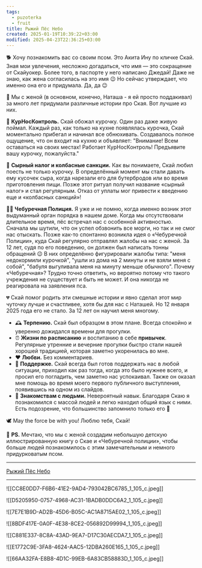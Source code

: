 ```yaml
---
tags:
  - puzoterka
  - fruit
title: Рыжий Пёс Небо
created: 2025-01-19T10:39:22+03:00
modified: 2025-04-23T22:36:25+03:00
---
```


🐕 Хочу познакомить вас со своим псом. Это Акита Ину по кличке Скай. Зная мои увлечения, несложно догадаться, что имя — это сокращение от Скайуокер. Более того, в паспорте у него написано Джедай! Даже не знаю, как жена согласилась на это имя 😉 Но сейчас утверждает, что именно она его и придумала. Да, да 😉

📘 Мы с женой (в основном, конечно, Наташа - я ей просто поддакивал) за много лет придумали различные истории про Ская. Вот лучшие из них.

🍗 **КурНосКонтроль.** Скай обожал курочку. Один раз даже живую поймал. Каждый раз, как только на кухне появлялась курочка, Скай моментально прибегал и начинал все обнюхивать. Создавалось полное ощущение, что он входит на кухню и объявляет: "Внимание! Всем оставаться на своих местах! Работает КурНосКонтроль! Предъявите вашу курочку, пожалуйста."

🧀 **Сырный налог и колбасные санкции.** Как вы понимаете, Скай любил поесть не только курочку. В определённый момент мы стали давать ему кусочек сыра, когда нарезали его для бутербродов или во время приготовления пищи. Позже этот ритуал получил название «сырный налог» и стал регулярным. Отказ от уплаты мог привести к введению еще и «колбасных санкций»!

👮🏼 **Чебуречная Полиция.** Я уже и не помню, когда именно возник этот выдуманный орган порядка в нашем доме. Когда мы отсутствовали длительное время, пёс встречал нас с особенной активностью. Сначала мы шутили, что он успел обзвонить все морги, но так и не смог нас отыскать. Позже как-то спонтанно возникла идея о «Чебуречной Полиции», куда Скай регулярно отправлял жалобы на нас с женой. За 12 лет, судя по его поведению, он должен был написать тонны обращений 😉 В них определённо фигурировали жалобы типа: "меня недокормили курочкой", "ушли из дома на 2 минуты и не взяли меня с собой", "бабуля выгуливала меня на минуту меньше обычного". Почему «Чебуречная»? Трудно точно ответить, но вероятно потому что такого учреждения не существует и быть не может. И она никогда не реагировала на заявления пса.

💔 Скай помог родить эти смешные истории и явно сделал этот мир чуточку лучше и счастливее, хотя бы для нас с Наташей. Но 12 января 2025 года его не стало. За 12 лет он научил меня многому.

- 🕰️ **Терпению.** Скай был образцом в этом плане. Всегда спокойно и уверенно дожидался времени для прогулки.
- ⏰ **Жизни по расписанию** и воспитанию в себе **привычек**. Регулярные утренние и вечерние прогулки быстро стали нашей хорошей традицией, которая заметно укоренилась во мне.
- ❤️ **Любви.** Без комментариев.
- 🤗 **Поддержке.** Скай всегда был готов поддержать нас в любой ситуации, приходил как раз тогда, когда это было нужнее всего, и просил его погладить, чем заметно нас успокаивал. Также он оказал мне помощь во время моего первого публичного выступления, появившись на одном из слайдов.
- 👋 **Знакомствам с людьми.** Невероятный навык. Благодаря Скаю я познакомился с массой людей и легко находил общий язык с ними. Есть подозрение, что большинство запомнило только его 🙂

🕊️ May the force be with you! Люблю тебя, Скай!

📘 **PS.** Мечтаю, что мы с женой создадим небольшую детскую иллюстрированную книгу о Скае и «Чебуречной полиции», чтобы больше людей познакомилось с этим замечательным и немного придурковатым псом.

---

[Рыжий Пёс Небо](https://t.me/ArchPuzoTerka/49)

---

![[CC8E0DD7-F6B6-41E2-9AD4-793042BC6785_1_105_c.jpeg]]

![[D5205950-0757-4968-AC31-1BADB0DDC6A2_1_105_c.jpeg]]

![[7E7E1B9D-AD2B-45D6-B05C-AC1A8715AE02_1_105_c.jpeg]]

![[8BDF417E-0A0F-4E38-8CE2-056892D99994_1_105_c.jpeg]]

![[C881E337-8C8A-43AD-9EA7-D17C30AECDA7_1_105_c.jpeg]]

![[E1772C9E-3FA8-4624-AAC5-12DBA260E165_1_105_c.jpeg]]

![[66AA32FA-E8B8-4D1C-99EB-6A83CB58883D_1_105_c.jpeg]]
